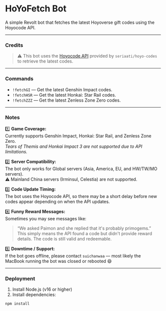 # HoYoFetch Bot

A simple Revolt bot that fetches the latest Hoyoverse gift codes using the Hoyocode API.

---

### Credits

> ⚠ This bot uses the [Hoyocode API](https://github.com/seriaati/hoyo-codes) provided by `seriaati/hoyo-codes` to retrieve the latest codes.

---

### Commands

- `!fetchGI` — Get the latest Genshin Impact codes.
- `!fetchHSR` — Get the latest Honkai: Star Rail codes.
- `!fetchZZZ` — Get the latest Zenless Zone Zero codes.

---

### Notes

1️⃣ **Game Coverage:**  
Currently supports Genshin Impact, Honkai: Star Rail, and Zenless Zone Zero.  
_Tears of Themis and Honkai Impact 3 are not supported due to API limitations._

2️⃣ **Server Compatibility:**  
The bot only works for Global servers (Asia, America, EU, and HW/TW/MO servers).  
⚠ Mainland China servers (Irminsul, Celestia) are not supported.

3️⃣ **Code Update Timing:**  
The bot uses the Hoyocode API, so there may be a short delay before new codes appear depending on when the API updates.

4️⃣ **Funny Reward Messages:**  
Sometimes you may see messages like:  
> “We asked Paimon and she replied that it's probably primogems.”  
This simply means the API found a code but didn't provide reward details. The code is still valid and redeemable.

5️⃣ **Downtime / Support:**  
If the bot goes offline, please contact `suichanwaa` — most likely the MacBook running the bot was closed or rebooted 😄

---

### Deployment

1. Install Node.js (v16 or higher)
2. Install dependencies:  
```bash
npm install
